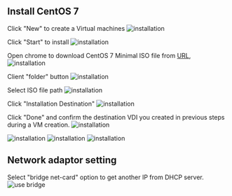## Install CentOS 7 
Click "New" to create a Virtual machines 
![installation](img/Snipaste_1.png)

Click "Start" to install
![installation](img/Snipaste_1a.png)

Open chrome to download CentOS 7 Minimal ISO file from [URL](https://www.centos.org/download/), 
![installation](img/Snipaste_4.png)

Client "folder" button 
![installation](img/Snipaste_2.png)

Select ISO file path 
![installation](img/Snipaste_3.png)

Click "Installation Destination"
![installation](img/Snipaste_5.png)

Click "Done" and confirm the destination VDI you created in previous steps during a VM creation. 
![installation](img/Snipaste_6.png)


![installation](img/Snipaste_7.png)
![installation](img/Snipaste_8.png)
![installation](img/Snipaste_9.png)

## Network adaptor setting 
Select "bridge net-card" option to get another IP from DHCP server. 
![use bridge](img/Snipaste_2018-07-09_00-02-34.png)
